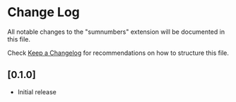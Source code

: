 # Change Log

All notable changes to the "sumnumbers" extension will be documented in this file.

Check [Keep a Changelog](http://keepachangelog.com/) for recommendations on how to structure this file.

## [0.1.0]

- Initial release
